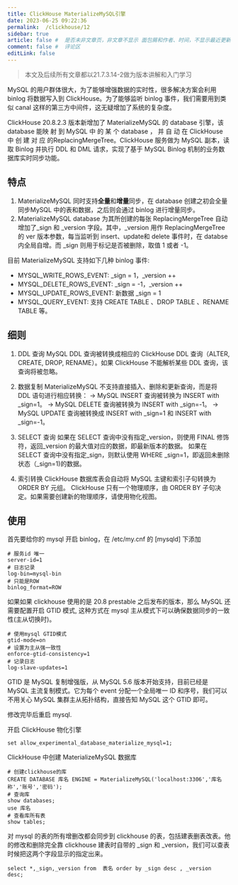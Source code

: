 ```yaml
---
title: ClickHouse MaterializeMySQL引擎
date: 2023-06-25 09:22:36
permalink:  /clickhouse/12
sidebar: true
article: false #  是否未非文章页，非文章不显示 面包屑和作者、时间，不显示最近更新栏，不会参与到最近更新文章的数据计算中
comment: false #  评论区
editLink: false
---
```


> 本文及后续所有文章都以21.7.3.14-2做为版本讲解和入门学习

MySQL 的用户群体很大，为了能够增强数据的实时性，很多解决方案会利用 binlog 将数据写入到 ClickHouse。为了能够监听 binlog 事件，我们需要用到类似 canal 这样的第三方中间件，这无疑增加了系统的复杂度。

ClickHouse 20.8.2.3 版本新增加了 MaterializeMySQL 的 database 引擎，该 database 能映 射 到 MySQL 中 的 某 个 database ， 并 自 动 在 ClickHouse 中 创 建 对 应 的ReplacingMergeTree。ClickHouse 服务做为 MySQL 副本，读取 Binlog 并执行 DDL 和 DML 请求，实现了基于 MySQL Binlog 机制的业务数据库实时同步功能。

## 特点
1. MaterializeMySQL 同时支持**全量**和**增量**同步，在 database 创建之初会全量同步MySQL 中的表和数据，之后则会通过 binlog 进行增量同步。
2. MaterializeMySQL database 为其所创建的每张 ReplacingMergeTree 自动增加了_sign 和 _version 字段。其中，_version 用作 ReplacingMergeTree 的 ver 版本参数，每当监听到 insert、update和 delete 事件时，在 databse 内全局自增。而 _sign 则用于标记是否被删除，取值 1 或者 -1。

目前 MaterializeMySQL 支持如下几种 binlog 事件:
* MYSQL_WRITE_ROWS_EVENT: _sign = 1，_version ++
* MYSQL_DELETE_ROWS_EVENT: _sign = -1，_version ++
* MYSQL_UPDATE_ROWS_EVENT: 新数据 _sign = 1
* MYSQL_QUERY_EVENT: 支持 CREATE TABLE 、DROP TABLE 、RENAME TABLE 等。

## 细则
1. DDL 查询
   MySQL DDL 查询被转换成相应的 ClickHouse DDL 查询（ALTER, CREATE, DROP, RENAME）。如果 ClickHouse 不能解析某些 DDL 查询，该查询将被忽略。

2. 数据复制
   MaterializeMySQL 不支持直接插入、删除和更新查询，而是将 DDL 语句进行相应转换：
   -> MySQL INSERT 查询被转换为 INSERT with _sign=1。
   -> MySQL DELETE 查询被转换为 INSERT with _sign=-1。
   -> MySQL UPDATE 查询被转换成 INSERT with _sign=1 和 INSERT with _sign=-1。

3. SELECT 查询
   如果在 SELECT 查询中没有指定_version，则使用 FINAL 修饰符，返回_version 的最大值对应的数据，即最新版本的数据。
   如果在 SELECT 查询中没有指定_sign，则默认使用 WHERE _sign=1，即返回未删除状态（_sign=1)的数据。

4. 索引转换
   ClickHouse 数据库表会自动将 MySQL 主键和索引子句转换为 ORDER BY 元组。
   ClickHouse 只有一个物理顺序，由 ORDER BY 子句决定。如果需要创建新的物理顺序，请使用物化视图。

## 使用
首先要给你的 mysql 开启 binlog，在 /etc/my.cnf 的 [mysqld] 下添加
```properties
# 服务id 唯一
server-id=1
# 日志记录
log-bin=mysql-bin
# 只能是ROW
binlog_format=ROW
```
如果如果 clickhouse 使用的是 20.8 prestable 之后发布的版本，那么 MySQL 还需要配置开启 GTID 模式, 这种方式在 mysql 主从模式下可以确保数据同步的一致性(主从切换时)。
```properties
# 使用mysql GTID模式
gtid-mode=on
# 设置为主从强一致性
enforce-gtid-consistency=1
# 记录日志
log-slave-updates=1
```
GTID 是 MySQL 复制增强版，从 MySQL 5.6 版本开始支持，目前已经是 MySQL 主流复制模式。它为每个 event 分配一个全局唯一 ID 和序号，我们可以不用关心 MySQL 集群主从拓扑结构，直接告知 MySQL 这个 GTID 即可。

修改完毕后重启 mysql.

开启 ClickHouse 物化引擎
```shell
set allow_experimental_database_materialize_mysql=1;
```
ClickHouse 中创建 MaterializeMySQL 数据库
```clickhouse
# 创建clickhouse的库
CREATE DATABASE 库名 ENGINE = MaterializeMySQL('localhost:3306','库名称','账号','密码');
# 查询库
show databases;
use 库名
# 查看库所有表
show tables;
```
对 mysql 的表的所有增删改都会同步到 clickhouse 的表，包括建表删表改表。他的修改和删除完全靠 clickhouse 建表时自带的 _sign  和  _version，我们可以查表时候把这两个字段显示的指定出来。
```clickhouse
select *,_sign,_version from  表名 order by _sign desc , _version  desc;
```




